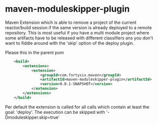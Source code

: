 maven-moduleskipper-plugin
==========================

Maven Extension which is able to remove a project of the current reactor/build session if
the same version is already deployed to a remote repository. 
This is most useful if you have a multi module project where some artifacts have to be released with different classifiers
ans you don't want to fiddle around with the 'skip' option of the deploy plugin.

Please this in the parent pom

```xml
	<build>
		<extensions>
			<extension>
				<groupId>com.fortysix.maven</groupId>
				<artifactId>maven-moduleskipper-plugin</artifactId>
				<version>0.0.1-SNAPSHOT</version>
			</extension>
		</extensions>
	</build>
```

Per default the extension is called for all calls which contain at least the goal: 'deploy'.
The execution can be skipped with '-Dmoduleskipper.skip=true'


